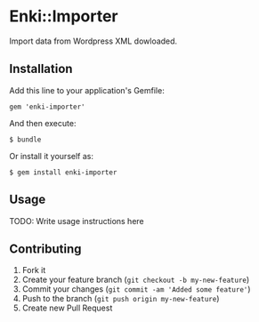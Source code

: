 # Enki::Importer

Import data from Wordpress XML dowloaded.

## Installation

Add this line to your application's Gemfile:

    gem 'enki-importer'

And then execute:

    $ bundle

Or install it yourself as:

    $ gem install enki-importer

## Usage

TODO: Write usage instructions here

## Contributing

1. Fork it
2. Create your feature branch (`git checkout -b my-new-feature`)
3. Commit your changes (`git commit -am 'Added some feature'`)
4. Push to the branch (`git push origin my-new-feature`)
5. Create new Pull Request
